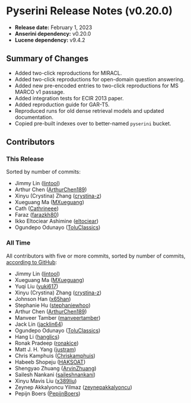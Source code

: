 # Pyserini Release Notes (v0.20.0)

+ **Release date:** February 1, 2023
+ **Anserini dependency:** v0.20.0
+ **Lucene dependency:** v9.4.2

## Summary of Changes

+ Added two-click reproductions for MIRACL.
+ Added two-click reproductions for open-domain question answering.
+ Added new pre-encoded entries to two-click reproductions for MS MARCO v1 passage.
+ Added integration tests for ECIR 2013 paper.
+ Added reproduction guide for GAR-T5.
+ Reproduced runs for old dense retrieval models and updated documentation.
+ Copied pre-built indexes over to better-named `pyserini` bucket.

## Contributors

### This Release

Sorted by number of commits:

+ Jimmy Lin ([lintool](https://github.com/lintool))
+ Arthur Chen ([ArthurChen189](https://github.com/ArthurChen189))
+ Xinyu (Crystina) Zhang ([crystina-z](https://github.com/crystina-z))
+ Xueguang Ma ([MXueguang](https://github.com/MXueguang))
+ Cath ([Cathrineee](https://github.com/Cathrineee))
+ Faraz ([farazkh80](https://github.com/farazkh80))
+ Ikko Eltociear Ashimine ([eltociear](https://github.com/eltociear))
+ Ogundepo Odunayo ([ToluClassics](https://github.com/ToluClassics))

### All Time

All contributors with five or more commits, sorted by number of commits, [according to GitHub](https://github.com/castorini/pyserini/graphs/contributors):

+ Jimmy Lin ([lintool](https://github.com/lintool))
+ Xueguang Ma ([MXueguang](https://github.com/MXueguang))
+ Yuqi Liu ([yuki617](https://github.com/yuki617))
+ Xinyu (Crystina) Zhang ([crystina-z](https://github.com/crystina-z))
+ Johnson Han ([x65han](https://github.com/x65han))
+ Stephanie Hu ([stephaniewhoo](https://github.com/stephaniewhoo))
+ Arthur Chen ([ArthurChen189](https://github.com/ArthurChen189))
+ Manveer Tamber ([manveertamber](https://github.com/manveertamber))
+ Jack Lin ([jacklin64](https://github.com/jacklin64))
+ Ogundepo Odunayo ([ToluClassics](https://github.com/ToluClassics))
+ Hang Li ([hanglics](https://github.com/hanglics))
+ Ronak Pradeep ([ronakice](https://github.com/ronakice))
+ Matt J. H. Yang ([justram](https://github.com/justram))
+ Chris Kamphuis ([Chriskamphuis](https://github.com/Chriskamphuis))
+ Habeeb Shopeju ([HAKSOAT](https://github.com/HAKSOAT))
+ Shengyao Zhuang ([ArvinZhuang](https://github.com/ArvinZhuang))
+ Sailesh Nankani ([saileshnankani](https://github.com/saileshnankani))
+ Xinyu Mavis Liu ([x389liu](https://github.com/x389liu))
+ Zeynep Akkalyoncu Yilmaz ([zeynepakkalyoncu](https://github.com/zeynepakkalyoncu))
+ Pepijn Boers ([PepijnBoers](https://github.com/PepijnBoers))

